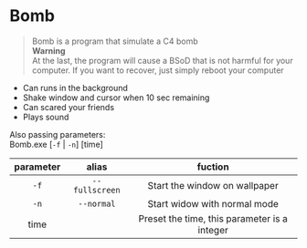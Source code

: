 # Bomb
> Bomb is a program that simulate a C4 bomb  
> **Warning**  
> At the last, the program will cause a BSoD that is not harmful for your computer. If you want to recover, just simply reboot your computer
- Can runs in the background
- Shake window and cursor when 10 sec remaining
- Can scared your friends
- Plays sound

Also passing parameters:  
Bomb.exe [`-f` | `-n`] [time]

|parameter|alias|fuction|
|:---:|:---:|:---:|
|`-f`|`--fullscreen`|Start the window on wallpaper|
|`-n`|`--normal`|Start widow with normal mode|
|time||Preset the time, this parameter is a integer|